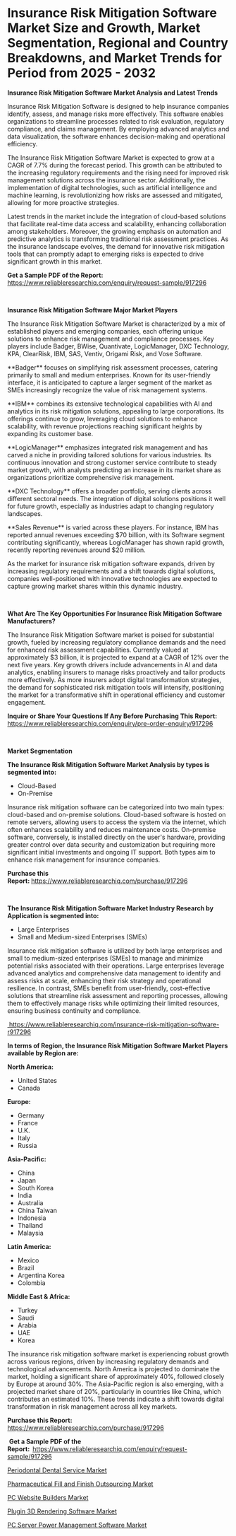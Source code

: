 <p><h1>Insurance Risk Mitigation Software Market Size and Growth, Market Segmentation, Regional and Country Breakdowns, and Market Trends for Period from 2025 -  2032</h1></p><p><strong>Insurance Risk Mitigation Software Market Analysis and Latest Trends</strong></p>
<p><p>Insurance Risk Mitigation Software is designed to help insurance companies identify, assess, and manage risks more effectively. This software enables organizations to streamline processes related to risk evaluation, regulatory compliance, and claims management. By employing advanced analytics and data visualization, the software enhances decision-making and operational efficiency. </p><p>The Insurance Risk Mitigation Software Market is expected to grow at a CAGR of 7.7% during the forecast period. This growth can be attributed to the increasing regulatory requirements and the rising need for improved risk management solutions across the insurance sector. Additionally, the implementation of digital technologies, such as artificial intelligence and machine learning, is revolutionizing how risks are assessed and mitigated, allowing for more proactive strategies. </p><p>Latest trends in the market include the integration of cloud-based solutions that facilitate real-time data access and scalability, enhancing collaboration among stakeholders. Moreover, the growing emphasis on automation and predictive analytics is transforming traditional risk assessment practices. As the insurance landscape evolves, the demand for innovative risk mitigation tools that can promptly adapt to emerging risks is expected to drive significant growth in this market.</p></p>
<p><strong>Get a Sample PDF of the Report:&nbsp;</strong> <a href="https://www.reliableresearchiq.com/enquiry/request-sample/917296?utm_campaign=114&utm_medium=2&utm_source=Github&utm_content=ia&utm_term=07032025&utm_id=insurance-risk-mitigation-software">https://www.reliableresearchiq.com/enquiry/request-sample/917296</a></p>
<p>&nbsp;</p>
<p><strong>Insurance Risk Mitigation Software Major Market Players</strong></p>
<p><p>The Insurance Risk Mitigation Software Market is characterized by a mix of established players and emerging companies, each offering unique solutions to enhance risk management and compliance processes. Key players include Badger, BWise, Quantivate, LogicManager, DXC Technology, KPA, ClearRisk, IBM, SAS, Ventiv, Origami Risk, and Vose Software. </p><p>**Badger** focuses on simplifying risk assessment processes, catering primarily to small and medium enterprises. Known for its user-friendly interface, it is anticipated to capture a larger segment of the market as SMEs increasingly recognize the value of risk management systems.</p><p>**IBM** combines its extensive technological capabilities with AI and analytics in its risk mitigation solutions, appealing to large corporations. Its offerings continue to grow, leveraging cloud solutions to enhance scalability, with revenue projections reaching significant heights by expanding its customer base.</p><p>**LogicManager** emphasizes integrated risk management and has carved a niche in providing tailored solutions for various industries. Its continuous innovation and strong customer service contribute to steady market growth, with analysts predicting an increase in its market share as organizations prioritize comprehensive risk management.</p><p>**DXC Technology** offers a broader portfolio, serving clients across different sectoral needs. The integration of digital solutions positions it well for future growth, especially as industries adapt to changing regulatory landscapes.</p><p>**Sales Revenue** is varied across these players. For instance, IBM has reported annual revenues exceeding $70 billion, with its Software segment contributing significantly, whereas LogicManager has shown rapid growth, recently reporting revenues around $20 million.</p><p>As the market for insurance risk mitigation software expands, driven by increasing regulatory requirements and a shift towards digital solutions, companies well-positioned with innovative technologies are expected to capture growing market shares within this dynamic industry.</p></p>
<p>&nbsp;</p>
<p><strong>What Are The Key Opportunities For Insurance Risk Mitigation Software Manufacturers?</strong></p>
<p><p>The Insurance Risk Mitigation Software market is poised for substantial growth, fueled by increasing regulatory compliance demands and the need for enhanced risk assessment capabilities. Currently valued at approximately $3 billion, it is projected to expand at a CAGR of 12% over the next five years. Key growth drivers include advancements in AI and data analytics, enabling insurers to manage risks proactively and tailor products more effectively. As more insurers adopt digital transformation strategies, the demand for sophisticated risk mitigation tools will intensify, positioning the market for a transformative shift in operational efficiency and customer engagement.</p></p>
<p><strong>Inquire or Share Your Questions If Any Before Purchasing This Report:</strong> <a href="https://www.reliableresearchiq.com/enquiry/pre-order-enquiry/917296?utm_campaign=114&utm_medium=2&utm_source=Github&utm_content=ia&utm_term=07032025&utm_id=insurance-risk-mitigation-software">https://www.reliableresearchiq.com/enquiry/pre-order-enquiry/917296</a></p>
<p>&nbsp;</p>
<p><strong>Market Segmentation</strong></p>
<p><strong>The Insurance Risk Mitigation Software Market Analysis by types is segmented into:</strong></p>
<p><ul><li>Cloud-Based</li><li>On-Premise</li></ul></p>
<p><p>Insurance risk mitigation software can be categorized into two main types: cloud-based and on-premise solutions. Cloud-based software is hosted on remote servers, allowing users to access the system via the internet, which often enhances scalability and reduces maintenance costs. On-premise software, conversely, is installed directly on the user's hardware, providing greater control over data security and customization but requiring more significant initial investments and ongoing IT support. Both types aim to enhance risk management for insurance companies.</p></p>
<p><strong>Purchase this Report:&nbsp;</strong><a href="https://www.reliableresearchiq.com/purchase/917296?utm_campaign=114&utm_medium=2&utm_source=Github&utm_content=ia&utm_term=07032025&utm_id=insurance-risk-mitigation-software">https://www.reliableresearchiq.com/purchase/917296</a></p>
<p>&nbsp;</p>
<p><strong>The Insurance Risk Mitigation Software Market Industry Research by Application is segmented into:</strong></p>
<p><ul><li>Large Enterprises</li><li>Small and Medium-sized Enterprises (SMEs)</li></ul></p>
<p><p>Insurance risk mitigation software is utilized by both large enterprises and small to medium-sized enterprises (SMEs) to manage and minimize potential risks associated with their operations. Large enterprises leverage advanced analytics and comprehensive data management to identify and assess risks at scale, enhancing their risk strategy and operational resilience. In contrast, SMEs benefit from user-friendly, cost-effective solutions that streamline risk assessment and reporting processes, allowing them to effectively manage risks while optimizing their limited resources, ensuring business continuity and compliance.</p></p>
<p><a href="https://www.reliableresearchiq.com/insurance-risk-mitigation-software-r917296?utm_campaign=114&utm_medium=2&utm_source=Github&utm_content=ia&utm_term=07032025&utm_id=insurance-risk-mitigation-software">&nbsp;https://www.reliableresearchiq.com/insurance-risk-mitigation-software-r917296</a></p>
<p><strong>In terms of Region, the Insurance Risk Mitigation Software Market Players available by Region are:</strong></p>
<p>
    <p> <strong> North America: </strong>
        <ul>
            <li>United States</li>
            <li>Canada</li>
        </ul>
        </p> 
    <p> <strong> Europe: </strong>
        <ul>
            <li>Germany</li>
            <li>France</li>
            <li>U.K.</li>
            <li>Italy</li>
            <li>Russia</li>
        </ul>
        </p> 
    <p> <strong> Asia-Pacific: </strong>
        <ul>
            <li>China</li>
            <li>Japan</li>
            <li>South Korea</li>
            <li>India</li>
            <li>Australia</li>
            <li>China Taiwan</li>
            <li>Indonesia</li>
            <li>Thailand</li>
            <li>Malaysia</li>
        </ul>
        </p> 
    <p> <strong> Latin America: </strong>
        <ul>
            <li>Mexico</li>
            <li>Brazil</li>
            <li>Argentina Korea</li>
            <li>Colombia</li>
        </ul>
        </p> 
    <p> <strong> Middle East & Africa: </strong>
        <ul>
            <li>Turkey</li>
            <li>Saudi</li>
            <li>Arabia</li>
            <li>UAE</li>
            <li>Korea</li>
        </ul>
    </p>
    </p>
<p><p>The insurance risk mitigation software market is experiencing robust growth across various regions, driven by increasing regulatory demands and technological advancements. North America is projected to dominate the market, holding a significant share of approximately 40%, followed closely by Europe at around 30%. The Asia-Pacific region is also emerging, with a projected market share of 20%, particularly in countries like China, which contributes an estimated 10%. These trends indicate a shift towards digital transformation in risk management across all key markets.</p></p>
<p><strong>Purchase this Report: </strong><a href="https://www.reliableresearchiq.com/purchase/917296?utm_campaign=114&utm_medium=2&utm_source=Github&utm_content=ia&utm_term=07032025&utm_id=insurance-risk-mitigation-software">https://www.reliableresearchiq.com/purchase/917296</a></p>
<p>&nbsp;<strong>Get a Sample PDF of the Report:&nbsp;&nbsp;</strong><a href="https://www.reliableresearchiq.com/enquiry/request-sample/917296?utm_campaign=114&utm_medium=2&utm_source=Github&utm_content=ia&utm_term=07032025&utm_id=insurance-risk-mitigation-software">https://www.reliableresearchiq.com/enquiry/request-sample/917296</a></p>
<p><strong></strong></p>
<p><p><a href="https://github.com/boonegoicks7/Market-Research-Report-List-1/blob/main/periodontal-dental-service-market.md?utm_campaign=114&utm_medium=2&utm_source=Github&utm_content=ia&utm_term=07032025&utm_id=insurance-risk-mitigation-software">Periodontal Dental Service Market</a></p><p><a href="https://github.com/gavalegeyndt26/Market-Research-Report-List-1/blob/main/pharmaceutical-fill-and-finish-outsourcing-market.md?utm_campaign=114&utm_medium=2&utm_source=Github&utm_content=ia&utm_term=07032025&utm_id=insurance-risk-mitigation-software">Pharmaceutical Fill and Finish Outsourcing Market</a></p><p><a href="https://github.com/cernkomlkawi/Market-Research-Report-List-1/blob/main/pc-website-builders-market.md?utm_campaign=114&utm_medium=2&utm_source=Github&utm_content=ia&utm_term=07032025&utm_id=insurance-risk-mitigation-software">PC Website Builders Market</a></p><p><a href="https://github.com/kavechoxo/Market-Research-Report-List-1/blob/main/plugin-3d-rendering-software-market.md?utm_campaign=114&utm_medium=2&utm_source=Github&utm_content=ia&utm_term=07032025&utm_id=insurance-risk-mitigation-software">Plugin 3D Rendering Software Market</a></p><p><a href="https://github.com/abuegalawixo/Market-Research-Report-List-1/blob/main/pc-server-power-management-software-market.md?utm_campaign=114&utm_medium=2&utm_source=Github&utm_content=ia&utm_term=07032025&utm_id=insurance-risk-mitigation-software">PC Server Power Management Software Market</a></p></p>
